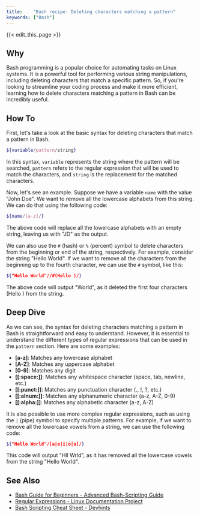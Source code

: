 ```yaml
---
title:    "Bash recipe: Deleting characters matching a pattern"
keywords: ["Bash"]
---
```


{{< edit_this_page >}}

## Why

Bash programming is a popular choice for automating tasks on Linux systems. It is a powerful tool for performing various string manipulations, including deleting characters that match a specific pattern. So, if you're looking to streamline your coding process and make it more efficient, learning how to delete characters matching a pattern in Bash can be incredibly useful.

## How To

First, let's take a look at the basic syntax for deleting characters that match a pattern in Bash.

```Bash
${variable/pattern/string}
```

In this syntax, `variable` represents the string where the pattern will be searched, `pattern` refers to the regular expression that will be used to match the characters, and `string` is the replacement for the matched characters. 

Now, let's see an example. Suppose we have a variable `name` with the value "John Doe". We want to remove all the lowercase alphabets from this string. We can do that using the following code:

```Bash
${name/[a-z]/}
```

The above code will replace all the lowercase alphabets with an empty string, leaving us with "JD" as the output.

We can also use the `#` (hash) or `%` (percent) symbol to delete characters from the beginning or end of the string, respectively. For example, consider the string "Hello World". If we want to remove all the characters from the beginning up to the fourth character, we can use the `#` symbol, like this:

```Bash
${"Hello World"//#(Hello )/}
```

The above code will output "World", as it deleted the first four characters (Hello ) from the string.

## Deep Dive

As we can see, the syntax for deleting characters matching a pattern in Bash is straightforward and easy to understand. However, it is essential to understand the different types of regular expressions that can be used in the `pattern` section. Here are some examples:

- **[a-z]**: Matches any lowercase alphabet
- **[A-Z]**: Matches any uppercase alphabet
- **[0-9]**: Matches any digit
- **[[:space:]]**: Matches any whitespace character (space, tab, newline, etc.)
- **[[:punct:]]**: Matches any punctuation character (., !, ?, etc.)
- **[[:alnum:]]**: Matches any alphanumeric character (a-z, A-Z, 0-9)
- **[[:alpha:]]**: Matches any alphabetic character (a-z, A-Z)

It is also possible to use more complex regular expressions, such as using the `|` (pipe) symbol to specify multiple patterns. For example, if we want to remove all the lowercase vowels from a string, we can use the following code:

```Bash
${"Hello World"/[a|e|i|o|u]/}
```

This code will output "Hll Wrld", as it has removed all the lowercase vowels from the string "Hello World".

## See Also

- [Bash Guide for Beginners - Advanced Bash-Scripting Guide](https://tldp.org/LDP/abs/html/string-manipulation.html)
- [Regular Expressions - Linux Documentation Project](https://www.grymoire.com/Unix/Regular.html)
- [Bash Scripting Cheat Sheet - Devhints](https://devhints.io/bash)